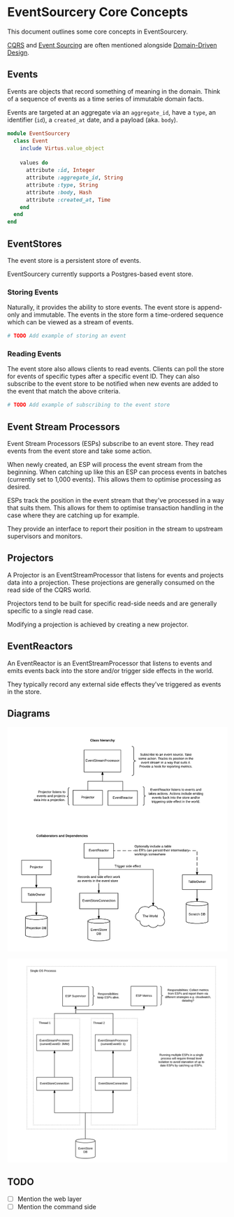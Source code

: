 # EventSourcery Core Concepts

This document outlines some core concepts in EventSourcery.

[CQRS](http://martinfowler.com/bliki/CQRS.html) and [Event Sourcing](http://www.martinfowler.com/eaaDev/EventSourcing.html) are often mentioned alongside [Domain-Driven Design](https://en.wikipedia.org/wiki/Domain-driven_design).

## Events

Events are objects that record something of meaning in the domain. Think of a sequence of events as a time series of immutable domain facts.

Events are targeted at an aggregate via an `aggregate_id`, have a `type`, an identifier (`id`), a `created_at` date, and a payload (aka. `body`).

```ruby
module EventSourcery
  class Event
    include Virtus.value_object

    values do
      attribute :id, Integer
      attribute :aggregate_id, String
      attribute :type, String
      attribute :body, Hash
      attribute :created_at, Time
    end
  end
end
```

## EventStores

The event store is a persistent store of events.

EventSourcery currently supports a Postgres-based event store.

### Storing Events

Naturally, it provides the ability to store events. The event store is append-only and immutable. The events in the store form a time-ordered sequence which can be viewed as a stream of events.

```ruby
# TODO Add example of storing an event
```

### Reading Events

The event store also allows clients to read events. Clients can poll the store for events of specific types after a specific event ID. They can also subscribe to the event store to be notified when new events are added to the event that match the above criteria.

```ruby
# TODO Add example of subscribing to the event store
```

## Event Stream Processors

Event Stream Processors (ESPs) subscribe to an event store. They read events from the event store and take some action.

When newly created, an ESP will process the event stream from the beginning. When catching up like this an ESP can process events in batches (currently set to 1,000 events). This allows them to optimise processing as desired.

ESPs track the position in the event stream that they've processed in a way that suits them. This allows for them to optimise transaction handling in the case where they are catching up for example.

They provide an interface to report their position in the stream to upstream supervisors and monitors.

## Projectors

A Projector is an EventStreamProcessor that listens for events and projects data into a projection. These projections are generally consumed on the read side of the CQRS world.

Projectors tend to be built for specific read-side needs and are generally specific to a single read case.

Modifying a projection is achieved by creating a new projector.

## EventReactors

An EventReactor is an EventStreamProcessor that listens to events and emits events back into the store and/or trigger side effects in the world.

They typically record any external side effects they've triggered as events in the store.

## Diagrams

![Concepts](./images/event-sourcery-concepts.png)

![Execution](./images/event-sourcery-execution.png)

## TODO

- [ ] Mention the web layer
- [ ] Mention the command side
